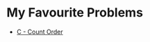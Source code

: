 # My Favourite Problems

- [C - Count Order](https://atcoder.jp/contests/abc150/tasks/abc150_c?lang=en)
